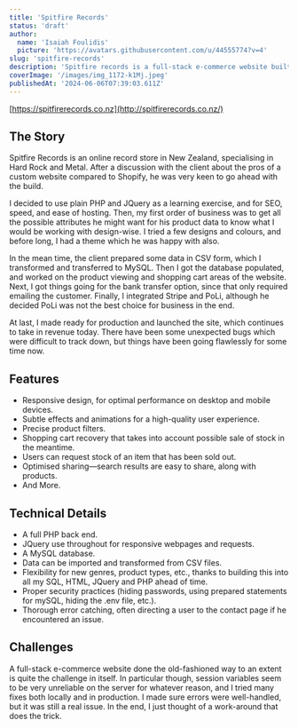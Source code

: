 ```yaml
---
title: 'Spitfire Records'
status: 'draft'
author:
  name: 'Isaiah Foulidis'
  picture: 'https://avatars.githubusercontent.com/u/44555774?v=4'
slug: 'spitfire-records'
description: 'Spitfire records is a full-stack e-commerce website built with PHP, JQuery, and MySQL.'
coverImage: '/images/img_1172-k1Mj.jpeg'
publishedAt: '2024-06-06T07:39:03.611Z'
---
```


[https://spitfirerecords.co.nz](http://spitfirerecords.co.nz/)

## The Story

Spitfire Records is an online record store in New Zealand, specialising in Hard Rock and Metal. After a discussion with the client about the pros of a custom website compared to Shopify, he was very keen to go ahead with the build.

I decided to use plain PHP and JQuery as a learning exercise, and for SEO, speed, and ease of hosting. Then, my first order of business was to get all the possible attributes he might want for his product data to know what I would be working with design-wise. I tried a few designs and colours, and before long, I had a theme which he was happy with also.

In the mean time, the client prepared some data in CSV form, which I transformed and transferred to MySQL. Then I got the database populated, and worked on the product viewing and shopping cart areas of the website. Next, I got things going for the bank transfer option, since that only required emailing the customer. Finally, I integrated Stripe and PoLi, although he decided PoLi was not the best choice for business in the end.

At last, I made ready for production and launched the site, which continues to take in revenue today. There have been some unexpected bugs which were difficult to track down, but things have been going flawlessly for some time now.

## Features

- Responsive design, for optimal performance on desktop and mobile devices.
- Subtle effects and animations for a high-quality user experience.
- Precise product filters.
- Shopping cart recovery that takes into account possible sale of stock in the meantime.
- Users can request stock of an item that has been sold out.
- Optimised sharing—search results are easy to share, along with products.
- And More.

## Technical Details

- A full PHP back end.
- JQuery use throughout for responsive webpages and requests.
- A MySQL database.
- Data can be imported and transformed from CSV files.
- Flexibility for new genres, product types, etc., thanks to building this into all my SQL, HTML, JQuery and PHP ahead of time.
- Proper security practices (hiding passwords, using prepared statements for mySQL, hiding the .env file, etc.).
- Thorough error catching, often directing a user to the contact page if he encountered an issue.

## Challenges

A full-stack e-commerce website done the old-fashioned way to an extent is quite the challenge in itself. In particular though, session variables seem to be very unreliable on the server for whatever reason, and I tried many fixes both locally and in production. I made sure errors were well-handled, but it was still a real issue. In the end, I just thought of a work-around that does the trick.